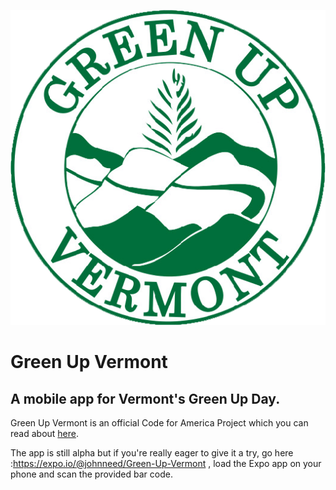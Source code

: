 
![Alt](./assets/images/app.png "Green Up Vermont Logo")
# Green Up Vermont
## A mobile app for Vermont's Green Up Day.
Green Up Vermont is an official Code for America Project which you can read about [here](http://codeforbtv.org/projects/greenup-app).

The app is still alpha but if you're really eager to give it a try, go here :https://expo.io/@johnneed/Green-Up-Vermont , load the Expo app on your phone and scan the provided bar code.

